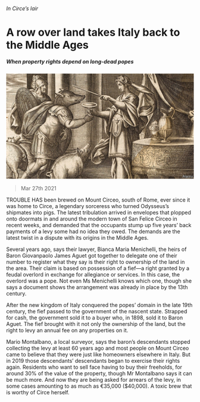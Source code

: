 ###### In Circe’s lair

# A row over land takes Italy back to the Middle Ages 

##### When property rights depend on long-dead popes 

![image](images/20210327_EUP001_0.jpg) 

> Mar 27th 2021 

TROUBLE HAS been brewed on Mount Circeo, south of Rome, ever since it was home to Circe, a legendary sorceress who turned Odysseus’s shipmates into pigs. The latest tribulation arrived in envelopes that plopped onto doormats in and around the modern town of San Felice Circeo in recent weeks, and demanded that the occupants stump up five years’ back payments of a levy some had no idea they owed. The demands are the latest twist in a dispute with its origins in the Middle Ages.

Several years ago, says their lawyer, Bianca Maria Menichelli, the heirs of Baron Giovanpaolo James Aguet got together to delegate one of their number to register what they say is their right to ownership of the land in the area. Their claim is based on possession of a fief—a right granted by a feudal overlord in exchange for allegiance or services. In this case, the overlord was a pope. Not even Ms Menichelli knows which one, though she says a document shows the arrangement was already in place by the 13th century.


After the new kingdom of Italy conquered the popes’ domain in the late 19th century, the fief passed to the government of the nascent state. Strapped for cash, the government sold it to a buyer who, in 1898, sold it to Baron Aguet. The fief brought with it not only the ownership of the land, but the right to levy an annual fee on any properties on it.

Mario Montalbano, a local surveyor, says the baron’s descendants stopped collecting the levy at least 60 years ago and most people on Mount Circeo came to believe that they were just like homeowners elsewhere in Italy. But in 2019 those descendants’ descendants began to exercise their rights again. Residents who want to sell face having to buy their freeholds, for around 30% of the value of the property, though Mr Montalbano says it can be much more. And now they are being asked for arrears of the levy, in some cases amounting to as much as €35,000 ($40,000). A toxic brew that is worthy of Circe herself.

